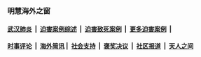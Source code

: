 
### 明慧海外之窗

####  [武汉肺炎](indexes/365.md?t=06142201) &nbsp;|&nbsp;  [迫害案例综述](indexes/328.md?t=06142201) &nbsp;|&nbsp; [迫害致死案例](indexes/277.md?t=06142201)  &nbsp;|&nbsp; [更多迫害案例](indexes/81.md?t=06142201)  &nbsp;|&nbsp; 
####  [时事评论](indexes/19.md?t=06142201) &nbsp;|&nbsp; [海外简讯](indexes/245.md?t=06142201)&nbsp;|&nbsp;  [社会支持](indexes/140.md?t=06142201) &nbsp;|&nbsp; [褒奖决议](indexes/282.md?t=06142201) &nbsp;|&nbsp; [社区报道](indexes/91.md?t=06142201)  &nbsp;|&nbsp; [天人之间](indexes/78.md?t=06142201) 

